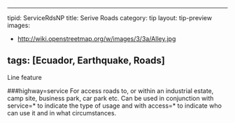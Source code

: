 
---
tipid: ServiceRdsNP
title: Serive Roads
category: tip
layout: tip-preview
images:
  - http://wiki.openstreetmap.org/w/images/3/3a/Alley.jpg

tags: [Ecuador, Earthquake, Roads]
---
Line feature

###highway=service
For access roads to, or within an industrial estate, camp site, business park, car park etc. Can be used in conjunction with service=* to indicate the type of usage and with access=* to indicate who can use it and in what circumstances.
